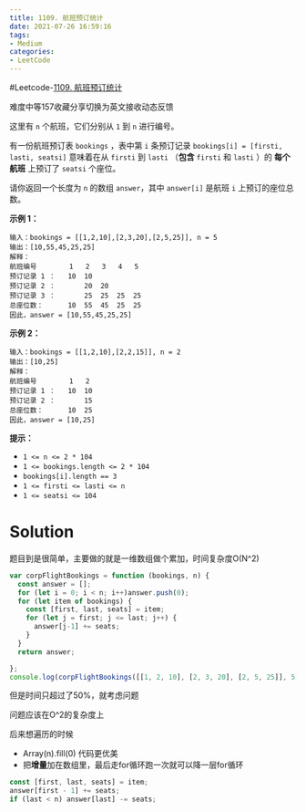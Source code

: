 ```yaml
---
title: 1109. 航班预订统计
date: 2021-07-26 16:59:16
tags:
- Medium
categories:
- LeetCode 
---
```


#Leetcode-[1109. 航班预订统计](https://leetcode-cn.com/problems/corporate-flight-bookings/)

难度中等157收藏分享切换为英文接收动态反馈

这里有 `n` 个航班，它们分别从 `1` 到 `n` 进行编号。

有一份航班预订表 `bookings` ，表中第 `i` 条预订记录 `bookings[i] = [firsti, lasti, seatsi]` 意味着在从 `firsti` 到 `lasti` （**包含** `firsti` 和 `lasti` ）的 **每个航班** 上预订了 `seatsi` 个座位。

请你返回一个长度为 `n` 的数组 `answer`，其中 `answer[i]` 是航班 `i` 上预订的座位总数。

 

**示例 1：**

```
输入：bookings = [[1,2,10],[2,3,20],[2,5,25]], n = 5
输出：[10,55,45,25,25]
解释：
航班编号        1   2   3   4   5
预订记录 1 ：   10  10
预订记录 2 ：       20  20
预订记录 3 ：       25  25  25  25
总座位数：      10  55  45  25  25
因此，answer = [10,55,45,25,25]
```

**示例 2：**

```
输入：bookings = [[1,2,10],[2,2,15]], n = 2
输出：[10,25]
解释：
航班编号        1   2
预订记录 1 ：   10  10
预订记录 2 ：       15
总座位数：      10  25
因此，answer = [10,25]
```

 

**提示：**

- `1 <= n <= 2 * 104`
- `1 <= bookings.length <= 2 * 104`
- `bookings[i].length == 3`
- `1 <= firsti <= lasti <= n`
- `1 <= seatsi <= 104`

# Solution

题目到是很简单，主要做的就是一维数组做个累加，时间复杂度O(N^2)

```js
var corpFlightBookings = function (bookings, n) {
  const answer = [];
  for (let i = 0; i < n; i++)answer.push(0);
  for (let item of bookings) {
    const [first, last, seats] = item;
    for (let j = first; j <= last; j++) {
      answer[j-1] += seats;
    }
  }
  return answer;

};
console.log(corpFlightBookings([[1, 2, 10], [2, 3, 20], [2, 5, 25]], 5))
```

但是时间只超过了50%，就考虑问题

问题应该在O^2的复杂度上

后来想遍历的时候

- Array(n).fill(0) 代码更优美
- 把**增量**加在数组里，最后走for循环跑一次就可以降一层for循环

```js
const [first, last, seats] = item;
answer[first - 1] += seats;
if (last < n) answer[last] -= seats;
```

